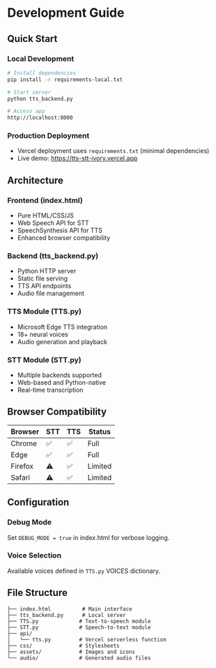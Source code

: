 # Development Guide

## Quick Start

### Local Development
```bash
# Install dependencies
pip install -r requirements-local.txt

# Start server
python tts_backend.py

# Access app
http://localhost:8000
```

### Production Deployment
- Vercel deployment uses `requirements.txt` (minimal dependencies)
- Live demo: https://tts-stt-ivory.vercel.app

## Architecture

### Frontend (index.html)
- Pure HTML/CSS/JS
- Web Speech API for STT
- SpeechSynthesis API for TTS
- Enhanced browser compatibility

### Backend (tts_backend.py)
- Python HTTP server
- Static file serving
- TTS API endpoints
- Audio file management

### TTS Module (TTS.py)
- Microsoft Edge TTS integration
- 18+ neural voices
- Audio generation and playback

### STT Module (STT.py)
- Multiple backends supported
- Web-based and Python-native
- Real-time transcription

## Browser Compatibility

| Browser | STT | TTS | Status |
|---------|-----|-----|--------|
| Chrome  | ✅  | ✅  | Full   |
| Edge    | ✅  | ✅  | Full   |
| Firefox | ⚠️  | ✅  | Limited|
| Safari  | ⚠️  | ✅  | Limited|

## Configuration

### Debug Mode
Set `DEBUG_MODE = true` in index.html for verbose logging.

### Voice Selection
Available voices defined in `TTS.py` VOICES dictionary.

## File Structure
```
├── index.html          # Main interface
├── tts_backend.py      # Local server
├── TTS.py             # Text-to-speech module
├── STT.py             # Speech-to-text module
├── api/
│   └── tts.py         # Vercel serverless function
├── css/               # Stylesheets
├── assets/            # Images and icons
└── audio/             # Generated audio files
```